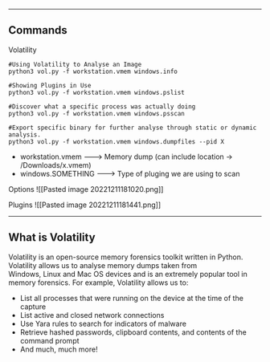 --- ---

<h2>Commands</h2>

Volatility
```
#Using Volatility to Analyse an Image
python3 vol.py -f workstation.vmem windows.info

#Showing Plugins in Use
python3 vol.py -f workstation.vmem windows.pslist

#Discover what a specific process was actually doing
python3 vol.py -f workstation.vmem windows.psscan

#Export specific binary for further analyse through static or dynamic analysis.
python3 vol.py -f workstation.vmem windows.dumpfiles --pid X
```

- workstation.vmem                ---> Memory dump (can include location -> /Downloads/x.vmem)
- windows.SOMETHING          ---> Type of pluging we are using to scan

Options
![[Pasted image 20221211181020.png]]

Plugins
![[Pasted image 20221211181441.png]]

---

<h2>What is Volatility</h2>

Volatility is an open-source memory forensics toolkit written in Python. Volatility allows us to analyse memory dumps taken from Windows, Linux and Mac OS devices and is an extremely popular tool in memory forensics. For example, Volatility allows us to:

-   List all processes that were running on the device at the time of the capture
-   List active and closed network connections
-   Use Yara rules to search for indicators of malware
-   Retrieve hashed passwords, clipboard contents, and contents of the command prompt
-   And much, much more!